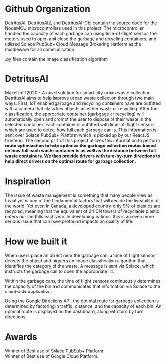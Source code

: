 # Github Organization
DetritusAI, DetritusAI2, and DetritusAI-Obj contain the source code for the NodeMCU microcontrollers used in this project. The microcontroller handled the capacity of each garbage can using time-of-flight sensor, the motors used to open and close the garbage and recycling containers, and utilized Solace PubSub+ Cloud Message Brokering platform as the middleware for all communication. <br>

.py files contain the image classification algorithm <br>


# DetritusAI
MakeUofT2020 - A novel solution for smart city urban waste collection. DetritusAI aims to help improve urban waste collection through two main ways. First, IoT enabled garbage and recycling containers have are outfitted with a camera that classifies objects as either waste or recycling. After the classification, the appropriate container (garbgage or recycling) will automatically open and prompt the user to dispose of their waste in the selected container. Each container is outfitted with time-of-flight sensors which are used to detect how full each garbage can is. This information is sent over Solace PubSub+ Platform which is picked up by our ReactJS frontend. The second part of this project utilizes this information to perform <strong> route optimization to help optimize the garbage collection routes based on how full each waste container is as well as the distance between full waste containers. We then provide drivers with turn-by-turn directions to help direct drivers on the optimal route for garbage collection. </strong> 

# Inspiration
The issue of waste management is something that many people view as trivial yet is one of the fundamental factors that will decide the liveability of the world. Yet even in Canada, a developed country, only 9% of plastics are recycled, meaning that the equivalent of 24 CN towers of recyclable plastic enters our landfills each year. In developing nations, this is an even more serious issue that can have profound impacts on quality of life.

# How we built it
When users place an object near the garbage can, a time of flight sensor detects the object and triggers an image classification algorithm that identifies the category of the waste. A message is sent via Solace, which instructs the garbage can to open the appropriate lid.

Within the garbage cans, the time of flight sensors continuously determines the capacity of the bin and communicates that information via Solace to the client-side application.

Using the Google Directions API, the optimal route for garbage collection is determined by factoring in traffic, distance, and the capacity of each bin. An optimal route is displayed on the dashboard, along with turn by turn directions.

# Awards
Winner of Best use of Solace PubSub+ Platform. <br>
Winner of Best use of Google Cloud Platform.
